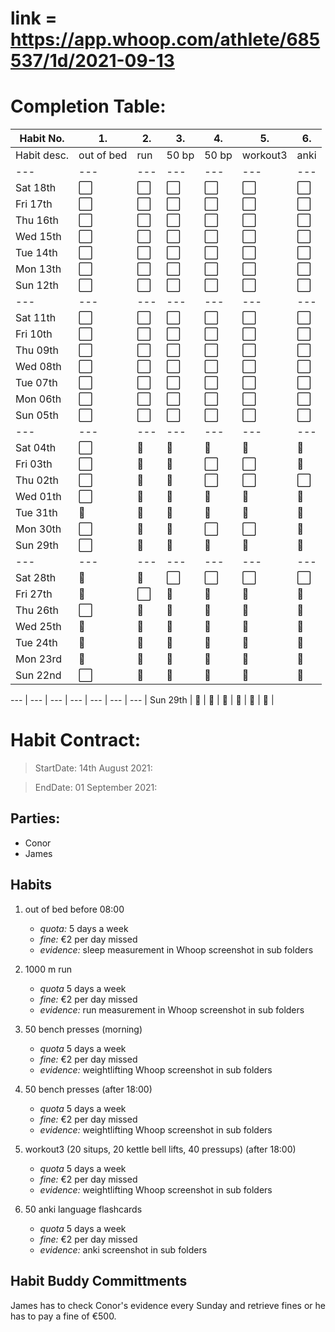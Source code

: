 # link = https://app.whoop.com/athlete/685537/1d/2021-09-13
# Completion Table:
Habit No.  |   1.      |  2.    | 3.     |   4.  |    5.    |   6.| 
---        | ---       | ---    | ---    |---    |---       |---  |
Habit desc.| out of bed| run    | 50 bp  | 50 bp | workout3 | anki|
---        | ---       | ---    | ---    | ---   | ---    | ---  |
Sat 18th   |  ⬜        |   ⬜    |   ⬜    |  ⬜   |   ⬜     |  ⬜   |
Fri 17th   |  ⬜        |   ⬜    |   ⬜    |  ⬜   |   ⬜     |  ⬜   |
Thu 16th   |  ⬜        |   ⬜    |   ⬜    |  ⬜   |   ⬜     |  ⬜   |
Wed 15th   |  ⬜        |   ⬜    |   ⬜    |  ⬜   |   ⬜     |  ⬜   |
Tue 14th   |  ⬜        |   ⬜    |   ⬜    |  ⬜   |   ⬜     |  ⬜   |
Mon 13th   |  ⬜        |   ⬜    |   ⬜    |  ⬜   |   ⬜     |  ⬜   |
Sun 12th   |  ⬜        |   ⬜    |   ⬜    |  ⬜   |   ⬜     |  ⬜   |
---        | ---       | ---    | ---    | ---  | ---     | ---  |
Sat 11th   |  ⬜        |   ⬜    |   ⬜    |  ⬜   |   ⬜     |  ⬜   |
Fri 10th   |  ⬜        |   ⬜    |   ⬜    |  ⬜   |   ⬜     |  ⬜   |
Thu 09th   |  ⬜        |   ⬜    |   ⬜    |  ⬜   |   ⬜     |  ⬜   |
Wed 08th   |  ⬜        |   ⬜    |   ⬜    |  ⬜   |   ⬜     |  ⬜   |
Tue 07th   |  ⬜        |   ⬜    |   ⬜    |  ⬜   |   ⬜     |  ⬜   |
Mon 06th   |  ⬜        |   ⬜    |   ⬜    |  ⬜   |   ⬜     |  ⬜   |
Sun 05th   |  ⬜        |   ⬜    |   ⬜    |  ⬜   |   ⬜     |  ⬜   |
---        | ---       | ---    | ---    | ---  | ---     | ---  |
Sat 04th   |  ⬜        |   🔳   |   🔳   |  🔳  |   🔳    |  🔳  |
Fri 03th   |  ⬜        |   🔳   |   🔳   |  ⬜   |   ⬜     |  🔳  |
Thu 02th   |  ⬜        |   🔳   |   🔳   |  ⬜   |   ⬜     |  ⬜  |
Wed 01th   |  ⬜        |   🔳   |   🔳   |  🔳  |   🔳    |  🔳  |
Tue 31th   | 🔳        |   🔳   |   🔳   |  🔳  |   🔳    |  🔳  |
Mon 30th   |  ⬜        |   🔳   |   🔳   |  ⬜    |   ⬜    |  🔳  |
Sun 29th   |  ⬜        |   🔳   |   🔳   |  🔳  |   🔳    |  🔳  |
---        | ---       | ---    | ---    | ---   | ---    | ---  |
Sat 28th   |  🔳       |   🔳   |   ⬜    |   ⬜  |   ⬜     |  ⬜  |
Fri 27th   |  🔳       |   ⬜    |   🔳   |  🔳  |    🔳    |  🔳  |
Thu 26th   |  ⬜        |   🔳   |   🔳   |  🔳  |    🔳    |  🔳  |
Wed 25th   |  🔳       |   🔳   |   🔳   |  🔳  |    🔳    |  🔳  |
Tue 24th   |  🔳       |   🔳   |   🔳   |  🔳  |    🔳    |  🔳  |
Mon 23rd   |  🔳       |   🔳   |   🔳   |  🔳  |    🔳    |  🔳  |
Sun 22nd   |  ⬜        |   🔳   |   🔳   |  🔳  |    🔳    |  🔳  |














---        | ---       | ---    | ---    | ---  | ---     | ---  |
Sun 29th   |  🔳       |   🔳   |   🔳   |  🔳  |   🔳    |  🔳  |

# Habit Contract:

> StartDate: 14th August 2021:

> EndDate: 01 September 2021:

## Parties:

- Conor
- James 

## Habits

1. out of bed before 08:00 
    * *quota:* 5 days a week
    * *fine:* €2 per day missed
    * *evidence:* sleep measurement in Whoop screenshot in sub folders

2. 1000 m run 
    * *quota* 5 days a week
    * *fine:* €2 per day missed
    * *evidence:* run measurement in Whoop screenshot in sub folders

3. 50 bench presses (morning)
    * *quota* 5 days a week
    * *fine:* €2 per day missed
    * *evidence:* weightlifting Whoop screenshot in sub folders
 
4. 50 bench presses (after 18:00)
    * *quota* 5 days a week
    * *fine:* €2 per day missed
    * *evidence:* weightlifting Whoop screenshot in sub folders

5. workout3 (20 situps, 20 kettle bell lifts, 40 pressups) (after 18:00)
    * *quota* 5 days a week
    * *fine:* €2 per day missed
    * *evidence:* weightlifting Whoop screenshot in sub folders

6. 50 anki language flashcards
    * *quota* 5 days a week
    * *fine:* €2 per day missed
    * *evidence:* anki screenshot in sub folders

## Habit Buddy Committments

James has to check Conor's evidence every Sunday and retrieve fines or he has to pay a fine of €500.













